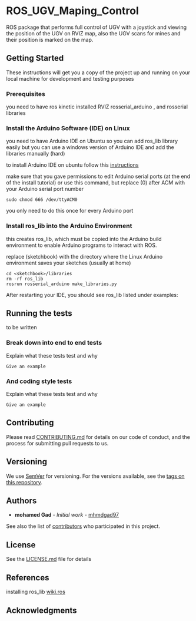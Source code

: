 # ROS_UGV_Maping_Control

ROS package that performs full control of UGV with a joystick and viewing the position of the UGV on RVIZ map, also the UGV scans for mines and their position is marked on the map.

## Getting Started
These instructions will get you a copy of the project up and running on your local machine for development and testing purposes

### Prerequisites

you need to have ros kinetic installed
RVIZ
rosserial_arduino , and  rosserial libraries

### Install the Arduino Software (IDE) on Linux

you need to have Arduino IDE on Ubuntu so you can add ros_lib library easily
but you can use a windows version of Arduino IDE and add the libraries manually (hard)

to install Arduino IDE on ubuntu follow this [instructions](https://www.arduino.cc/en/Guide/Linux)

make sure that you gave permissions to edit Arduino serial ports (at the end of the install tutorial)
or use this command, but replace (0) after ACM with your Arduino serial port number
```
sudo chmod 666 /dev/ttyACM0
```
you only need to do this once for every Arduino port

### Install ros_lib into the Arduino Environment

this creates ros_lib, which must be copied into the Arduino build environment to enable Arduino programs to interact with ROS.


replace (sketchbook) with the directory where the Linux Arduino environment saves your sketches (usually at home)
```
cd <sketchbook>/libraries
rm -rf ros_lib
rosrun rosserial_arduino make_libraries.py
```
After restarting your IDE, you should see ros_lib listed under examples:

## Running the tests

to be written
### Break down into end to end tests

Explain what these tests test and why

```
Give an example
```

### And coding style tests

Explain what these tests test and why

```
Give an example
```

## Contributing

Please read [CONTRIBUTING.md]() for details on our code of conduct, and the process for submitting pull requests to us.

## Versioning

We use [SemVer](http://semver.org/) for versioning. For the versions available, see the [tags on this repository](https://github.com/mhmdgad97/ROS_UGV_Maping_Control/tags). 

## Authors

* **mohamed Gad** - *Initial work* - [mhmdgad97](https://github.com/mhmdgad97)

See also the list of [contributors](https://github.com/mhmdgad97/ROS_UGV_Maping_Control/contributors) who participated in this project.

## License

See the [LICENSE.md](LICENSE.md) file for details

## References
installing ros_lib [wiki.ros](http://wiki.ros.org/rosserial_arduino/Tutorials/Arduino%20IDE%20Setup)
## Acknowledgments
